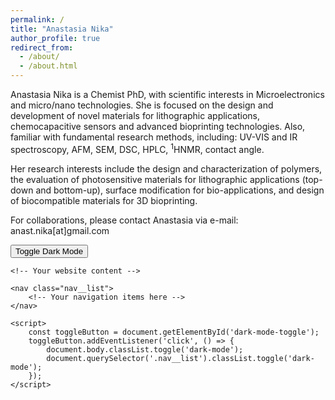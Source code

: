 ```yaml
---
permalink: /
title: "Anastasia Nika"
author_profile: true
redirect_from: 
  - /about/
  - /about.html
---
```


<style>
  .justify {
    text-align: justify;
  }
</style>

<p class="justify">
  
Anastasia Nika is a Chemist PhD, with scientific interests in Microelectronics and micro/nano technologies. She is focused on the design and development of novel materials for lithographic applications, chemocapacitive sensors and advanced bioprinting technologies. Also, familiar with fundamental research methods, including: UV-VIS and IR spectroscopy, AFM, SEM, DSC, HPLC, <sup>1</sup>HNMR, contact angle.
</p>

<style>
  .justify {
    text-align: justify;
  }
</style>

<p class="justify">
  
Her research interests include the design and characterization of polymers, the evaluation of photosensitive materials for lithographic applications (top-down and bottom-up), surface modification for bio-applications, and design of biocompatible materials for 3D bioprinting.

</p>

<style>
  .justify {
    text-align: justify;
  }
</style>

<p class="justify">
  
For collaborations, please contact Anastasia via e-mail: anast.nika[at]gmail.com

</p>

<!-- <!DOCTYPE html> -->
<html>
<head>
    <link rel="stylesheet" type="text/css" href="styles.css">
</head>
<body>
    <button id="dark-mode-toggle">Toggle Dark Mode</button>
    
    <!-- Your website content -->
    
    <nav class="nav__list">
        <!-- Your navigation items here -->
    </nav>
    
    <script>
        const toggleButton = document.getElementById('dark-mode-toggle');
        toggleButton.addEventListener('click', () => {
            document.body.classList.toggle('dark-mode');
            document.querySelector('.nav__list').classList.toggle('dark-mode');
        });
    </script>
</body>
</html>
